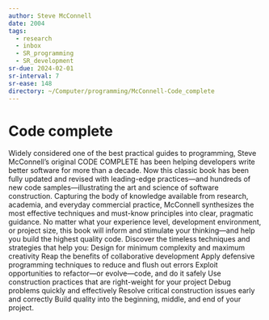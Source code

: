 ```yaml
---
author: Steve McConnell
date: 2004
tags:
  - research
  - inbox
  - SR_programming
  - SR_development
sr-due: 2024-02-01
sr-interval: 7
sr-ease: 148
directory: ~/Computer/programming/McConnell-Code_complete
---
```


# Code complete

Widely considered one of the best practical guides to programming, Steve
McConnell’s original CODE COMPLETE has been helping developers write better
software for more than a decade. Now this classic book has been fully updated
and revised with leading-edge practices—and hundreds of new code
samples—illustrating the art and science of software construction. Capturing the
body of knowledge available from research, academia, and everyday commercial
practice, McConnell synthesizes the most effective techniques and must-know
principles into clear, pragmatic guidance. No matter what your experience level,
development environment, or project size, this book will inform and stimulate
your thinking—and help you build the highest quality code. Discover the timeless
techniques and strategies that help you: Design for minimum complexity and
maximum creativity Reap the benefits of collaborative development Apply
defensive programming techniques to reduce and flush out errors Exploit
opportunities to refactor—or evolve—code, and do it safely Use construction
practices that are right-weight for your project Debug problems quickly and
effectively Resolve critical construction issues early and correctly Build
quality into the beginning, middle, and end of your project.
